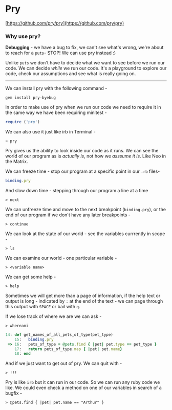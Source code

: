 # Pry

[https://github.com/pry/pry](https://github.com/pry/pry) 

### Why use pry?

**Debugging** - we have a bug to fix, we can't see what's wrong, we're about to reach for a `puts`- STOP! We can use pry instead :)

Unlike `puts` we don't have to decide what we want to see before we run our code. We can decide *while* we run our code. It's a playground to explore our code, check our assumptions and see what is really going on.

---
We can install pry with the following command -

```
gem install pry-byebug
```

In order to make use of pry when we run our code we need to require it in the same way we have been requiring minitest -

```ruby
require ('pry')
```

We can also use it just like irb in Terminal -

```
➜ pry
```

Pry gives us the ability to look inside our code as it runs. We can see the world of our program as is *actually is*, not how we *asssume it is*. Like Neo in the Matrix. 

We can freeze time - stop our program at a specific point in our `.rb` files-

```ruby
binding.pry 
```

And slow down time - stepping through our program a line at a time

```
> next
``` 

We can unfreeze time and move to the next breakpoint (`binding.pry`), or the end of our program if we don't have any later breakpoints -

```
> continue
```

We can look at the state of our world - see the variables currrently in scope -

```
> ls
```

We can examine our world - one particular variable - 

```
> <variable name>
``` 

We can get some help -

```
> help
```

Sometimes we will get more than a page of information, if the help text or output is long - indicated by `:` at the end of the text - we can page through this output with `SPACE` or bail with `q`.

If we lose track of where we are we can ask -

```
> whereami
```
```ruby
14: def get_names_of_all_pets_of_type(pet_type)
    15:   binding.pry 
 => 16:   pets_of_type = @pets.find { |pet| pet.type == pet_type }
    17:   return pets_of_type.map { |pet| pet.name}
    18: end
```

And if we just want to get out of pry. We can quit with - 

```
> !!!
```

Pry is like `irb` but it can run in our code. So we can run any ruby code we like. We could even check a method on one of our variables in search of a bugfix -

```
> @pets.find { |pet| pet.name == "Arthur" }
``` 



